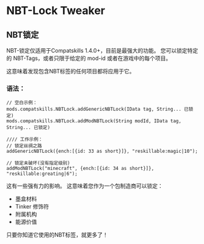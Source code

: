 # NBT-Lock Tweaker

## NBT锁定

NBT-锁定仅适用于Compatskills 1.4.0+，目前是最强大的功能。 您可以锁定特定的 NBT-Tags，或者只限于给定的 mod-id 或者在游戏中的每个项目。

这意味着发现包含NBT标签的任何项目都将应用于它。

### 语法：

    // 空白示例：
    mods.compatskills.NBTLock.addGenericNBTLock(IData tag, String... 已锁定)
    mods.compatskills.NBTLock.addModNBTLock(String modId, IData tag, String... 已锁定)
    
    //// 工作示例：
    // 锁定丝绸之路
    addGenericNBTLock({ench:[{id: 33 as short}]}, "reskillable:magic|10");
    
    // 锁定未破坏(没有指定级别)
    addModNBTLock("minecraft", {ench:[{id: 34 as short}]}, "reskillable:greating|6");
    

这有一些强有力的影响。 这意味着您作为一个包制造商可以锁定：

- 墨盒材料
- Tinker 修饰符
- 附属机构
- 能源价值

只要你知道它使用的NBT标签，就更多了！